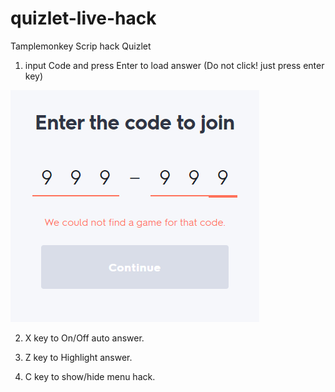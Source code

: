 # quizlet-live-hack
Tamplemonkey Scrip hack Quizlet

1. input Code and press Enter to load answer (Do not click! just press enter key)

![Input game code](1.png)

2. X key to On/Off auto answer.

3. Z key to Highlight answer.

4. C key to show/hide menu hack.


